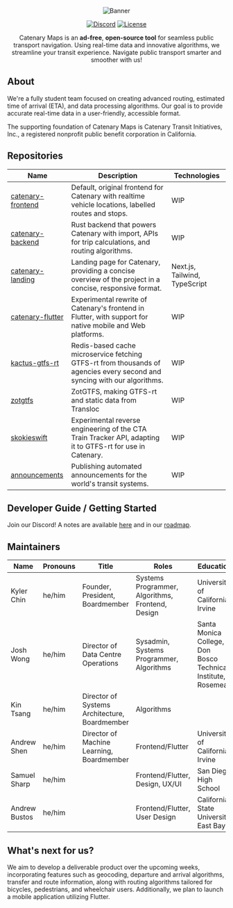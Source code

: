 <div align="center">

![Banner](https://files.catbox.moe/ta0y7z.png)

[![Discord]](https://discord.gg/WHqTZPdfy5) [![License]](https://www.gnu.org/licenses/gpl-3.0.en.html#license-text)

Catenary Maps is an **ad-free**, **open-source tool** for seamless public transport navigation. Using real-time data and innovative algorithms, we streamline your transit experience. Navigate public transport smarter and smoother with us!

</div>

## About

We're a fully student team focused on creating advanced routing, estimated time of arrival (ETA), and data processing algorithms. Our goal is to provide accurate real-time data in a user-friendly, accessible format.

The supporting foundation of Catenary Maps is Catenary Transit Initiatives, Inc., a registered nonprofit public benefit corporation in California.

## Repositories

| Name                                                                   | Description                                                                                                              | Technologies                  |
| ---------------------------------------------------------------------- | ------------------------------------------------------------------------------------------------------------------------ | ----------------------------- |
| [catenary-frontend](https://github.com/CatenaryMaps/catenary-frontend) | Default, original frontend for Catenary with realtime vehicle locations, labelled routes and stops.                      | WIP                           |
| [catenary-backend](https://github.com/CatenaryMaps/catenary-backend)   | Rust backend that powers Catenary with import, APIs for trip calculations, and routing algorithms.                       | WIP                           |
| [catenary-landing](https://github.com/CatenaryMaps/catenary-landing)   | Landing page for Catenary, providing a concise overview of the project in a concise, responsive format.                  | Next.js, Tailwind, TypeScript |
| [catenary-flutter](https://github.com/CatenaryMaps/catenary-flutter)   | Experimental rewrite of Catenary's frontend in Flutter, with support for native mobile and Web platforms.                | WIP                           |
| [kactus-gtfs-rt](https://github.com/CatenaryMaps/kactus-gtfs-rt)       | Redis-based cache microservice fetching GTFS-rt from thousands of agencies every second and syncing with our algorithms. | WIP                           |
| [zotgtfs](https://github.com/CatenaryMaps/zotgtfs)                     | ZotGTFS, making GTFS-rt and static data from Transloc                                                                    | WIP                           |
| [skokieswift](https://github.com/CatenaryMaps/skokieswift)             | Experimental reverse engineering of the CTA Train Tracker API, adapting it to GTFS-rt for use in Catenary.               | WIP                           |
| [announcements](https://github.com/CatenaryMaps/announcements)         | Publishing automated announcements for the world's transit systems.                                                      | WIP                           |

## Developer Guide / Getting Started

Join our Discord! A notes are available [here](https://github.com/CatenaryMaps/cantenarymaps) and in our [roadmap](https://github.com/orgs/CatenaryMaps/projects/1/).

## Maintainers

| Name           | Pronouns | Title                                                   | Roles                                             | Education                                  |
|----------------|----------|----------------------------------------------------------|---------------------------------------------------|--------------------------------------------|
| Kyler Chin     | he/him   | Founder, President, Boardmember                          | Systems Programmer, Algorithms, Frontend, Design | University of California, Irvine           |
| Josh Wong      | he/him   | Director of Data Centre Operations                       | Sysadmin, Systems Programmer, Algorithms         | Santa Monica College, Don Bosco Technical Institute, Rosemead |
| Kin Tsang      | he/him   | Director of Systems Architecture, Boardmember           | Algorithms                                        |                                            |
| Andrew Shen    | he/him   | Director of Machine Learning, Boardmember                | Frontend/Flutter                                  | University of California, Irvine           |
| Samuel Sharp   | he/him   |                                                          | Frontend/Flutter, Design, UX/UI                   | San Diego High School                      |
| Andrew Bustos  | he/him   |                                                          | Frontend/Flutter, User Design                     | California State University, East Bay      |

## What's next for us?

We aim to develop a deliverable product over the upcoming weeks, incorporating features such as geocoding, departure and arrival algorithms, transfer and route information, along with routing algorithms tailored for bicycles, pedestrians, and wheelchair users. Additionally, we plan to launch a mobile application utilizing Flutter.

[Discord]: https://img.shields.io/badge/join%20our%20discord!-088EAF?style=for-the-badge&logo=discord&labelColor=%23555555&logoColor=%23ffffff
[License]: https://img.shields.io/static/v1?label=License&message=GPL-3&color=088EAF&style=for-the-badge
